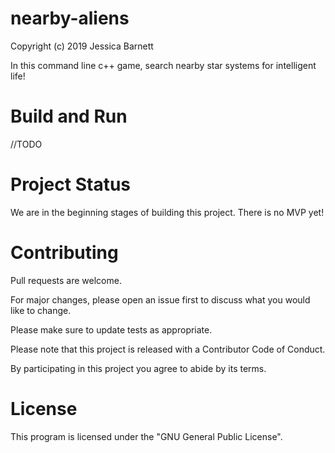 # nearby-aliens
Copyright (c) 2019 Jessica Barnett

In this command line c++ game, search nearby star systems for intelligent life!

# Build and Run
//TODO

# Project Status
We are in the beginning stages of building this project. There is no MVP yet!

# Contributing
Pull requests are welcome.

For major changes, please open an issue first to discuss what you would like to change.

Please make sure to update tests as appropriate.

Please note that this project is released with a Contributor Code of Conduct.

By participating in this project you agree to abide by its terms.

# License
This program is licensed under the "GNU General Public License".
